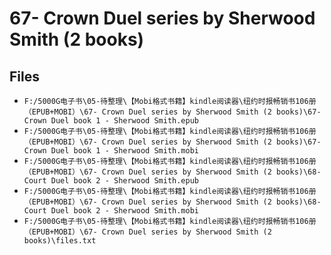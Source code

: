 # 67- Crown Duel series by Sherwood Smith (2 books)

## Files

- `F:/5000G电子书\05-待整理\【Mobi格式书籍】kindle阅读器\纽约时报畅销书106册（EPUB+MOBI）\67- Crown Duel series by Sherwood Smith (2 books)\67-Crown Duel book 1 - Sherwood Smith.epub`
- `F:/5000G电子书\05-待整理\【Mobi格式书籍】kindle阅读器\纽约时报畅销书106册（EPUB+MOBI）\67- Crown Duel series by Sherwood Smith (2 books)\67-Crown Duel book 1 - Sherwood Smith.mobi`
- `F:/5000G电子书\05-待整理\【Mobi格式书籍】kindle阅读器\纽约时报畅销书106册（EPUB+MOBI）\67- Crown Duel series by Sherwood Smith (2 books)\68-Court Duel book 2 - Sherwood Smith.epub`
- `F:/5000G电子书\05-待整理\【Mobi格式书籍】kindle阅读器\纽约时报畅销书106册（EPUB+MOBI）\67- Crown Duel series by Sherwood Smith (2 books)\68-Court Duel book 2 - Sherwood Smith.mobi`
- `F:/5000G电子书\05-待整理\【Mobi格式书籍】kindle阅读器\纽约时报畅销书106册（EPUB+MOBI）\67- Crown Duel series by Sherwood Smith (2 books)\files.txt`
